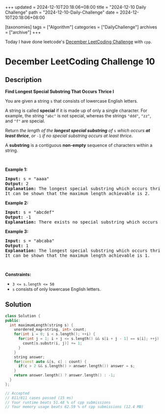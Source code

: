 +++
updated = 2024-12-10T20:18:06+08:00
title = "2024-12-10 Daily Challenge"
path = "2024-12-10-Daily-Challenge"
date = 2024-12-10T20:18:06+08:00

[taxonomies]
tags = ["Algorithm"]
categories = ["DailyChallenge"]
archives = ["archive"]
+++

Today I have done leetcode's [December LeetCoding Challenge](https://leetcode.com/problems/find-longest-special-substring-that-occurs-thrice-i/) with `cpp`.

<!-- more -->

# December LeetCoding Challenge 10

## Description

**Find Longest Special Substring That Occurs Thrice I**

<p>You are given a string <code>s</code> that consists of lowercase English letters.</p>

<p>A string is called <strong>special</strong> if it is made up of only a single character. For example, the string <code>&quot;abc&quot;</code> is not special, whereas the strings <code>&quot;ddd&quot;</code>, <code>&quot;zz&quot;</code>, and <code>&quot;f&quot;</code> are special.</p>

<p>Return <em>the length of the <strong>longest special substring</strong> of </em><code>s</code> <em>which occurs <strong>at least thrice</strong></em>, <em>or </em><code>-1</code><em> if no special substring occurs at least thrice</em>.</p>

<p>A <strong>substring</strong> is a contiguous <strong>non-empty</strong> sequence of characters within a string.</p>

<p>&nbsp;</p>
<p><strong class="example">Example 1:</strong></p>

<pre>
<strong>Input:</strong> s = &quot;aaaa&quot;
<strong>Output:</strong> 2
<strong>Explanation:</strong> The longest special substring which occurs thrice is &quot;aa&quot;: substrings &quot;<u><strong>aa</strong></u>aa&quot;, &quot;a<u><strong>aa</strong></u>a&quot;, and &quot;aa<u><strong>aa</strong></u>&quot;.
It can be shown that the maximum length achievable is 2.
</pre>

<p><strong class="example">Example 2:</strong></p>

<pre>
<strong>Input:</strong> s = &quot;abcdef&quot;
<strong>Output:</strong> -1
<strong>Explanation:</strong> There exists no special substring which occurs at least thrice. Hence return -1.
</pre>

<p><strong class="example">Example 3:</strong></p>

<pre>
<strong>Input:</strong> s = &quot;abcaba&quot;
<strong>Output:</strong> 1
<strong>Explanation:</strong> The longest special substring which occurs thrice is &quot;a&quot;: substrings &quot;<u><strong>a</strong></u>bcaba&quot;, &quot;abc<u><strong>a</strong></u>ba&quot;, and &quot;abcab<u><strong>a</strong></u>&quot;.
It can be shown that the maximum length achievable is 1.
</pre>

<p>&nbsp;</p>
<p><strong>Constraints:</strong></p>

<ul>
	<li><code>3 &lt;= s.length &lt;= 50</code></li>
	<li><code>s</code> consists of only lowercase English letters.</li>
</ul>


## Solution

``` cpp
class Solution {
public:
  int maximumLength(string s) {
    unordered_map<string, int> count;
    for(int i = 0; i < s.length(); ++i) {
      for(int j = 1; i + j <= s.length() && s[i + j - 1] == s[i]; ++j) {
        count[s.substr(i, j)] += 1;
      }
    }
    string answer;
    for(const auto &[s, c] : count) {
      if(c > 2 && s.length() > answer.length()) answer = s;
    }
    return answer.length() ? answer.length() : -1;
  }
};

// Accepted
// 811/811 cases passed (15 ms)
// Your runtime beats 51.48 % of cpp submissions
// Your memory usage beats 62.59 % of cpp submissions (12.4 MB)
```

